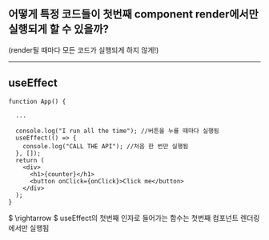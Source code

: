 ## 어떻게 특정 코드들이 첫번째 component render에서만 실행되게 할 수 있을까?

(render될 때마다 모든 코드가 실행되게 하지 않게!)

---

## useEffect

```
function App() {

  ...

  console.log("I run all the time"); //버튼을 누를 때마다 실행됨
  useEffect(() => {
    console.log("CALL THE API"); //처음 한 번만 실행됨
  }, []);
  return (
    <div>
      <h1>{counter}</h1>
      <button onClick={onClick}>Click me</button>
    </div>
  );
}
```

$ \rightarrow $ useEffect의 첫번째 인자로 들어가는 함수는 첫번째 컴포넌트 렌더링에서만 실행됨

